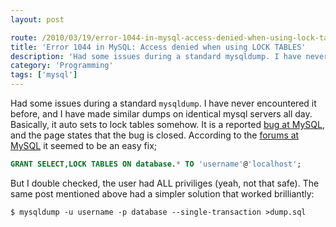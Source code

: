 ```yaml
---
layout: post

route: /2010/03/19/error-1044-in-mysql-access-denied-when-using-lock-tables
title: 'Error 1044 in MySQL: Access denied when using LOCK TABLES'
description: 'Had some issues during a standard mysqldump. I have never encountered it before, and I have made similar dumps on identical mysql servers all day. Basically, it auto sets to lock tables somehow.'
category: 'Programming'
tags: ['mysql']
---
```


Had some issues during a standard `mysqldump`. I have never encountered it before,
and I have made similar dumps on identical mysql servers all day. Basically, it
auto sets to lock tables somehow. It is a reported
<a class="ph" target="_blank" rel="noopener noreferrer" href="http://bugs.mysql.com/bug.php?id=21527" rel="nofollow">bug
at MySQL</a>, and the page states that the bug is closed. According to the
<a class="ph" target="_blank" rel="noopener noreferrer" href="http://forums.mysql.com/read.php?10,108835,108835#msg-108835" rel="nofollow">forums
at MySQL</a> it seemed to be an easy fix;

```sql
GRANT SELECT,LOCK TABLES ON database.* TO 'username'@'localhost'; 
```

But I double checked, the user had ALL priviliges (yeah, not that safe). The
same post mentioned above had a simpler solution that worked brilliantly:

```shell-session
$ mysqldump -u username -p database --single-transaction >dump.sql
```
